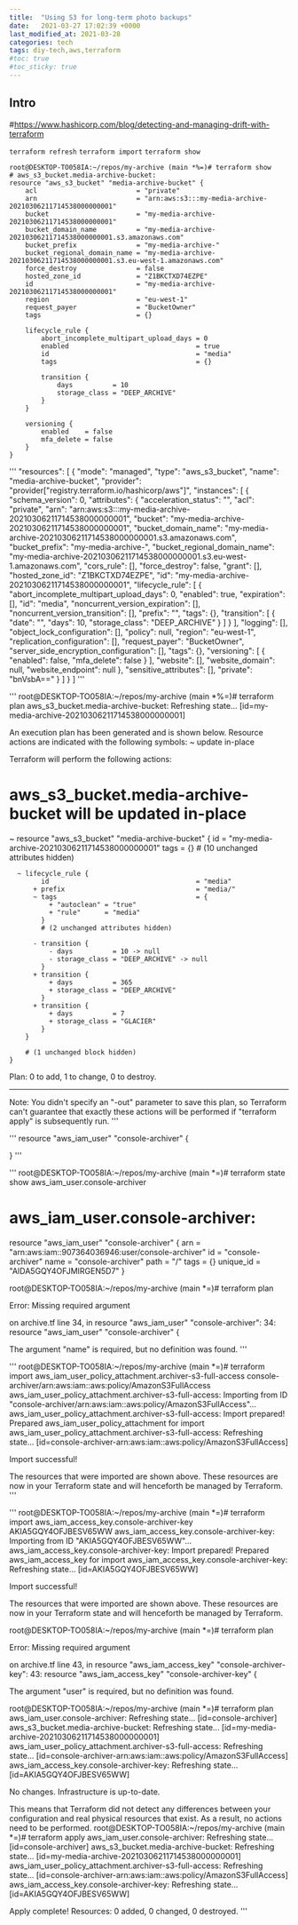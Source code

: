 ```yaml
---
title:  "Using S3 for long-term photo backups"
date:   2021-03-27 17:02:39 +0000
last_modified_at: 2021-03-28
categories: tech
tags: diy-tech,aws,terraform
#toc: true
#toc_sticky: true
---
```


## Intro

#https://www.hashicorp.com/blog/detecting-and-managing-drift-with-terraform

`terraform refresh`
`terraform import`
`terraform show`

```
root@DESKTOP-TO058IA:~/repos/my-archive (main *%=)# terraform show
# aws_s3_bucket.media-archive-bucket:
resource "aws_s3_bucket" "media-archive-bucket" {
    acl                         = "private"
    arn                         = "arn:aws:s3:::my-media-archive-20210306211714538000000001"
    bucket                      = "my-media-archive-20210306211714538000000001"
    bucket_domain_name          = "my-media-archive-20210306211714538000000001.s3.amazonaws.com"
    bucket_prefix               = "my-media-archive-"
    bucket_regional_domain_name = "my-media-archive-20210306211714538000000001.s3.eu-west-1.amazonaws.com"
    force_destroy               = false
    hosted_zone_id              = "Z1BKCTXD74EZPE"
    id                          = "my-media-archive-20210306211714538000000001"
    region                      = "eu-west-1"
    request_payer               = "BucketOwner"
    tags                        = {}

    lifecycle_rule {
        abort_incomplete_multipart_upload_days = 0
        enabled                                = true
        id                                     = "media"
        tags                                   = {}

        transition {
            days          = 10
            storage_class = "DEEP_ARCHIVE"
        }
    }

    versioning {
        enabled    = false
        mfa_delete = false
    }
}
```

'''
 "resources": [
    {
      "mode": "managed",
      "type": "aws_s3_bucket",
      "name": "media-archive-bucket",
      "provider": "provider[\"registry.terraform.io/hashicorp/aws\"]",
      "instances": [
        {
          "schema_version": 0,
          "attributes": {
            "acceleration_status": "",
            "acl": "private",
            "arn": "arn:aws:s3:::my-media-archive-20210306211714538000000001",
            "bucket": "my-media-archive-20210306211714538000000001",
            "bucket_domain_name": "my-media-archive-20210306211714538000000001.s3.amazonaws.com",
            "bucket_prefix": "my-media-archive-",
            "bucket_regional_domain_name": "my-media-archive-20210306211714538000000001.s3.eu-west-1.amazonaws.com",
            "cors_rule": [],
            "force_destroy": false,
            "grant": [],
            "hosted_zone_id": "Z1BKCTXD74EZPE",
            "id": "my-media-archive-20210306211714538000000001",
            "lifecycle_rule": [
              {
                "abort_incomplete_multipart_upload_days": 0,
                "enabled": true,
                "expiration": [],
                "id": "media",
                "noncurrent_version_expiration": [],
                "noncurrent_version_transition": [],
                "prefix": "",
                "tags": {},
                "transition": [
                  {
                    "date": "",
                    "days": 10,
                    "storage_class": "DEEP_ARCHIVE"
                  }
                ]
              }
            ],
            "logging": [],
            "object_lock_configuration": [],
            "policy": null,
            "region": "eu-west-1",
            "replication_configuration": [],
            "request_payer": "BucketOwner",
            "server_side_encryption_configuration": [],
            "tags": {},
            "versioning": [
              {
                "enabled": false,
                "mfa_delete": false
              }
            ],
            "website": [],
            "website_domain": null,
            "website_endpoint": null
          },
          "sensitive_attributes": [],
          "private": "bnVsbA=="
        }
      ]
    }
  ]
'''

'''
root@DESKTOP-TO058IA:~/repos/my-archive (main *%=)# terraform plan
aws_s3_bucket.media-archive-bucket: Refreshing state... [id=my-media-archive-20210306211714538000000001]

An execution plan has been generated and is shown below.
Resource actions are indicated with the following symbols:
  ~ update in-place

Terraform will perform the following actions:

  # aws_s3_bucket.media-archive-bucket will be updated in-place
  ~ resource "aws_s3_bucket" "media-archive-bucket" {
        id                          = "my-media-archive-20210306211714538000000001"
        tags                        = {}
        # (10 unchanged attributes hidden)

      ~ lifecycle_rule {
            id                                     = "media"
          + prefix                                 = "media/"
          ~ tags                                   = {
              + "autoclean" = "true"
              + "rule"      = "media"
            }
            # (2 unchanged attributes hidden)

          - transition {
              - days          = 10 -> null
              - storage_class = "DEEP_ARCHIVE" -> null
            }
          + transition {
              + days          = 365
              + storage_class = "DEEP_ARCHIVE"
            }
          + transition {
              + days          = 7
              + storage_class = "GLACIER"
            }
        }

        # (1 unchanged block hidden)
    }

Plan: 0 to add, 1 to change, 0 to destroy.

------------------------------------------------------------------------

Note: You didn't specify an "-out" parameter to save this plan, so Terraform
can't guarantee that exactly these actions will be performed if
"terraform apply" is subsequently run.
'''

'''
resource "aws_iam_user" "console-archiver" {

}
'''


'''
root@DESKTOP-TO058IA:~/repos/my-archive (main *=)# terraform state show aws_iam_user.console-archiver
# aws_iam_user.console-archiver:
resource "aws_iam_user" "console-archiver" {
    arn       = "arn:aws:iam::907364036946:user/console-archiver"
    id        = "console-archiver"
    name      = "console-archiver"
    path      = "/"
    tags      = {}
    unique_id = "AIDA5GQY4OFJMIRGEN5D7"
}

root@DESKTOP-TO058IA:~/repos/my-archive (main *=)# terraform plan

Error: Missing required argument

  on archive.tf line 34, in resource "aws_iam_user" "console-archiver":
  34: resource "aws_iam_user" "console-archiver" {

The argument "name" is required, but no definition was found.
'''

'''
root@DESKTOP-TO058IA:~/repos/my-archive (main *=)# terraform import aws_iam_user_policy_attachment.archiver-s3-full-access console-archiver/arn:aws:iam::aws:policy/AmazonS3FullAccess
aws_iam_user_policy_attachment.archiver-s3-full-access: Importing from ID "console-archiver/arn:aws:iam::aws:policy/AmazonS3FullAccess"...
aws_iam_user_policy_attachment.archiver-s3-full-access: Import prepared!
  Prepared aws_iam_user_policy_attachment for import
aws_iam_user_policy_attachment.archiver-s3-full-access: Refreshing state... [id=console-archiver-arn:aws:iam::aws:policy/AmazonS3FullAccess]

Import successful!

The resources that were imported are shown above. These resources are now in
your Terraform state and will henceforth be managed by Terraform.
'''

'''
root@DESKTOP-TO058IA:~/repos/my-archive (main *=)# terraform import aws_iam_access_key.console-archiver-key AKIA5GQY4OFJBESV65WW
aws_iam_access_key.console-archiver-key: Importing from ID "AKIA5GQY4OFJBESV65WW"...
aws_iam_access_key.console-archiver-key: Import prepared!
  Prepared aws_iam_access_key for import
aws_iam_access_key.console-archiver-key: Refreshing state... [id=AKIA5GQY4OFJBESV65WW]

Import successful!

The resources that were imported are shown above. These resources are now in
your Terraform state and will henceforth be managed by Terraform.

root@DESKTOP-TO058IA:~/repos/my-archive (main *=)# terraform plan

Error: Missing required argument

  on archive.tf line 43, in resource "aws_iam_access_key" "console-archiver-key":
  43: resource "aws_iam_access_key" "console-archiver-key" {

The argument "user" is required, but no definition was found.

root@DESKTOP-TO058IA:~/repos/my-archive (main *=)# terraform plan
aws_iam_user.console-archiver: Refreshing state... [id=console-archiver]
aws_s3_bucket.media-archive-bucket: Refreshing state... [id=my-media-archive-20210306211714538000000001]
aws_iam_user_policy_attachment.archiver-s3-full-access: Refreshing state... [id=console-archiver-arn:aws:iam::aws:policy/AmazonS3FullAccess]
aws_iam_access_key.console-archiver-key: Refreshing state... [id=AKIA5GQY4OFJBESV65WW]

No changes. Infrastructure is up-to-date.

This means that Terraform did not detect any differences between your
configuration and real physical resources that exist. As a result, no
actions need to be performed.
root@DESKTOP-TO058IA:~/repos/my-archive (main *=)# terraform apply
aws_iam_user.console-archiver: Refreshing state... [id=console-archiver]
aws_s3_bucket.media-archive-bucket: Refreshing state... [id=my-media-archive-20210306211714538000000001]
aws_iam_user_policy_attachment.archiver-s3-full-access: Refreshing state... [id=console-archiver-arn:aws:iam::aws:policy/AmazonS3FullAccess]
aws_iam_access_key.console-archiver-key: Refreshing state... [id=AKIA5GQY4OFJBESV65WW]

Apply complete! Resources: 0 added, 0 changed, 0 destroyed.
'''